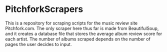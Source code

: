 # PitchforkScrapers

This is a repository for scraping scripts for the music review site Pitchfork.com. The only scraper here thus far is made from BeautifulSoup, and it creates a database file that stores the average album review score for each artist. 
The number of albums scraped depends on the number of pages the user decides to input.
